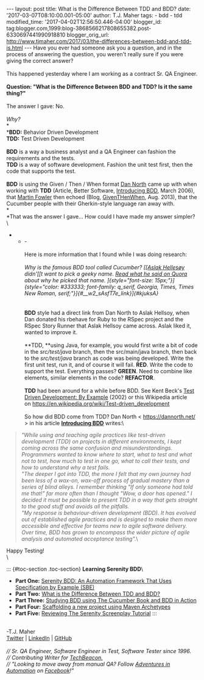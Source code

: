 \-\-- layout: post title: What is the Difference Between TDD and BDD?
date: \'2017-03-07T08:10:00.001-05:00\' author: T.J. Maher tags: - bdd -
tdd modified\_time: \'2017-04-02T12:56:50.446-04:00\' blogger\_id:
tag:blogger.com,1999:blog-3868566217808655382.post-6330697441990918810
blogger\_orig\_url:
http://www.tjmaher.com/2017/03/the-differences-between-bdd-and-tdd-is.html
\-\-- Have you ever had someone ask you a question, and in the process
of answering the question, you weren\'t really sure if you were giving
the correct answer?\
\
This happened yesterday where I am working as a contract Sr. QA
Engineer.\
\
**Question: \"What is the Difference Between BDD and TDD? Is it the same
thing?\"**\
\
The answer I gave: No.\
*\
Why?*\
*\
***BDD:** Behavior Driven Development\
**TDD:** Test Driven Development\
\
**BDD** is a way a business analyst and a QA Engineer can fashion the
requirements and the tests.\
**TDD** is a way of software development. Fashion the unit test first,
then the code that supports the test.\
\
**BDD** is using the Given / Then / When format [Dan
North](https://dannorth.net/introducing-bdd/) came up with when working
with **TDD** (Article, Better Software, [Introducing
BDD](https://dannorth.net/introducing-bdd/), March 2006), that [Martin
Fowler](https://martinfowler.com/bliki/GivenWhenThen.html) then echoed
(Blog,
[GivenTHenWhen](https://martinfowler.com/bliki/GivenWhenThen.html), Aug.
2013), that the Cucumber people with their Gherkin-style language ran
away with.\
*\
*That was the answer I gave\... How could I have made my answer
simpler?\
\
- - -\
\
Here is more information that I found while I was doing research:\
*\
Why is the famous BDD tool called Cucumber? [[[Aslak
Hellesøy](https://www.quora.com/profile/Aslak-Helles%C3%B8y) didn\'[[t
want to pick a geeky name. [Read what he said on
Quora](https://www.quora.com/profile/Aslak-Helles%C3%B8y) about why he
picked that
name. ]{style="font-size: 15px;"}]{style="color: #333333; font-family: q_serif, Georgia, Times, Times New Roman, serif;"}]{#__w2_sAsfT7e_link}]{#kjuksA}*\
\
**\
BDD** style had a direct link from Dan North to Aslak Hellsoy, when Dan
donated his rbehave for Ruby to the RSpec project and the RSpec Story
Runner that Aslak Hellsoy came across. Aslak liked it, wanted to improve
it.\
\
**TDD, **using Java, for example, you would first write a bit of code in
the *src/test/java* branch, then the src/main/java branch, then back to
the *src/test/java* branch as code was being developed. Write the first
unit test, run it, and of course it will fail. **RED**. Write the code
to support the test. Everything passes? **GREEN**. Need to combine like
elements, similar elements in the code? **REFACTOR**.\
\
**TDD** had been around for a while before BDD. See Kent Beck\'s [Test
Driven Development: By
Example](https://www.amazon.com/Test-Driven-Development-Kent-Beck/dp/0321146530/)
(2002) or this Wikipedia article
on <https://en.wikipedia.org/wiki/Test-driven_development>\
\
So how did BDD come from TDD? Dan North \< <https://dannorth.net/> \> in
his article **[Introducing BDD](https://dannorth.net/introducing-bdd/)**
writes:\

> *\"While using and teaching agile practices like test-driven
> development (TDD) on projects in different environments, I kept coming
> across the same confusion and misunderstandings. Programmers wanted to
> know where to start, what to test and what not to test, how much to
> test in one go, what to call their tests, and how to understand why a
> test fails.\
> \"The deeper I got into TDD, the more I felt that my own journey had
> been less of a wax-on, wax-off process of gradual mastery than a
> series of blind alleys. I remember thinking "If only someone had told
> me that!" far more often than I thought "Wow, a door has opened." I
> decided it must be possible to present TDD in a way that gets straight
> to the good stuff and avoids all the pitfalls.\
> \"My response is behaviour-driven development (BDD). It has evolved
> out of established agile practices and is designed to make them more
> accessible and effective for teams new to agile software delivery.
> Over time, BDD has grown to encompass the wider picture of agile
> analysis and automated acceptance testing\".*\

Happy Testing!\
\

::: {#toc-section .toc-section}
**Learning Serenity BDD**\

-   **Part One:** [Serenity BDD: An Automation Framework That Uses
    Specification by Example
    (SBE)](http://www.tjmaher.com/2017/03/serenity-bdd-automation-framework-that.html)
-   **Part Two:** [What is the Difference Between TDD and
    BDD?](http://www.tjmaher.com/2017/03/the-differences-between-bdd-and-tdd-is.html)
-   **Part Three:** [Studying BDD using The Cucumber Book and BDD in
    Action](http://www.tjmaher.com/2017/03/learning-serenity-studying-bdd-using.html)
-   **Part Four:** [Scaffolding a new project using Maven
    Archetypes](http://www.tjmaher.com/2017/03/learning-serenity-scaffolding-new.html)
-   **Part Five:** [Reviewing The Serenity Screenplay
    Tutorial](http://www.tjmaher.com/2017/04/learning-serenity-screenplay-tutorial.html)
:::

\
-T.J. Maher\
[Twitter](https://twitter.com/tjmaher1) \| [LinkedIn](https://www.linkedin.com/in/tjmaher1) \| [GitHub](https://github.com/tjmaher)\
\
*// Sr. QA Engineer, Software Engineer in Test, Software Tester since
1996.\
// Contributing Writer
for [TechBeacon.](http://techbeacon.com/contributors/thomas-maher)\
// \"Looking to move away from manual QA? Follow [Adventures in
Automation](http://www.tjmaher.com/) on
[Facebook](https://www.facebook.com/AdventuresInAutomation/)!\"*
